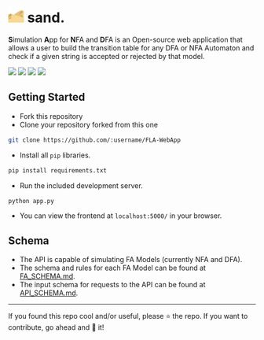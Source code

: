 # ![](https://github.com/mihirs16/FLA-WebApp/blob/master/static/assets/favicon-32x32.png) sand.

**S**imulation **A**pp for **N**FA and **D**FA is an Open-source web application 
that allows a user to build the transition table for any DFA or NFA Automaton and check if a 
given string is accepted or rejected by that model.

![](https://img.shields.io/github/issues/rushilrai/FLA-WebApp?color=red&style=for-the-badge)
![](https://img.shields.io/github/issues-closed/rushilrai/FLA-WebApp?color=green&style=for-the-badge)
![](https://img.shields.io/github/issues-pr-closed/rushilrai/FLA-WebApp?color=blue&style=for-the-badge)
![](https://img.shields.io/github/workflow/status/mihirs16/FLA-WebApp/Build%20and%20deploy%20Python%20app%20to%20Azure%20Web%20App%20-%20sand-fla/master?label=Azure%20Deploy%20Build&style=for-the-badge)

## Getting Started

* Fork this repository
* Clone your repository forked from this one

```bash
git clone https://github.com/:username/FLA-WebApp
```

* Install all `pip` libraries.

```bash
pip install requirements.txt
```

* Run the included development server.

```bash
python app.py
```

* You can view the frontend at `localhost:5000/` in your browser.

## Schema

* The API is capable of simulating FA Models (currently NFA and DFA).
* The schema and rules for each FA Model can be found at [FA_SCHEMA.md](https://github.com/rushilrai/FLA-WebApp/blob/master/FA_SCHEMA.md).
* The input schema for requests to the API can be found at [API_SCHEMA.md](https://github.com/rushilrai/FLA-WebApp/blob/master/API_SCHEMA.md).

---
If you found this repo cool and/or useful, please ⭐ the repo. If you want to contribute, go ahead and 🍴 it!
